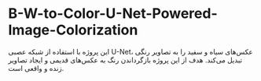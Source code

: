 # B-W-to-Color-U-Net-Powered-Image-Colorization
این پروژه با استفاده از شبکه عصبی U-Net، عکس‌های سیاه و سفید را به تصاویر رنگی تبدیل می‌کند. هدف از این پروژه بازگرداندن رنگ به عکس‌های قدیمی و ایجاد تصاویر زنده و واقعی است.
